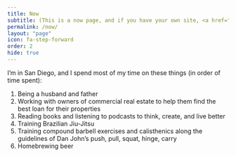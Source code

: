 ```yaml
---
title: Now
subtitle: (This is a now page, and if you have your own site, <a href="https://nownownow.com/about" target="_blank">you should make one</a>, too.)
permalink: /now/
layout: "page"
icon: fa-step-forward
order: 2
hide: true
---
```


I’m in San Diego, and I spend most of my time on these things (in order of time spent):

1. Being a husband and father
2. Working with owners of commercial real estate to help them find the best loan for their properties
3. Reading books and listening to podcasts to think, create, and live better
4. Training Brazilian Jiu-Jitsu
5. Training compound barbell exercises and calisthenics along the guidelines of Dan John’s push, pull, squat, hinge, carry
6. Homebrewing beer